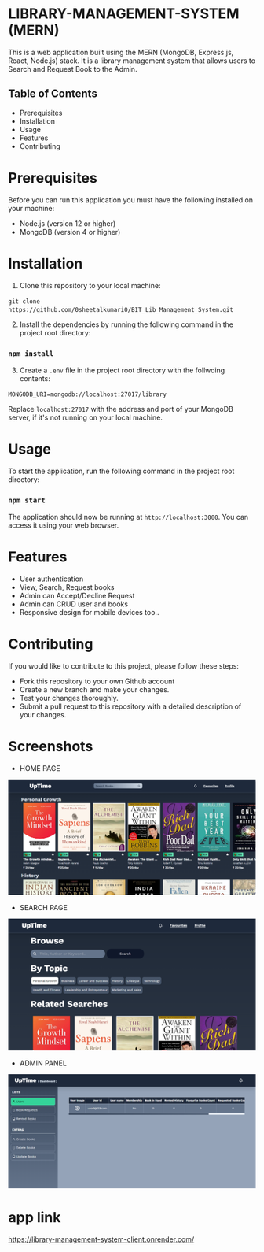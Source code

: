# LIBRARY-MANAGEMENT-SYSTEM (MERN)

This is a web application built using the MERN (MongoDB, Express.js, React, Node.js) stack. It is a library management system that allows users to Search and Request Book to the Admin.

## Table of Contents
+ Prerequisites
+ Installation
+ Usage
+ Features
+ Contributing

# Prerequisites

Before you can run this application you must have the following installed on your machine:
+ Node.js (version 12 or higher)
+ MongoDB (version 4 or higher)

# Installation

1. Clone this repository to your local machine:

`git clone https://github.com/0sheetalkumari0/BIT_Lib_Management_System.git`

2. Install the dependencies by running the following command in the project root directory:

### `npm install`

3. Create a `.env` file in the project root directory with the follwoing contents:

`MONGODB_URI=mongodb://localhost:27017/library`

Replace `localhost:27017` with the address and port of your MongoDB server, if it's not running on your local machine.

# Usage

To start the application, run the following command in the project root directory:

### `npm start`

The application should now be running at `http://localhost:3000`. You can access it using your web browser.

# Features

+ User authentication
+ View, Search, Request books
+ Admin can Accept/Decline Request
+ Admin can CRUD user and books
+ Responsive design for mobile devices too..

# Contributing

If you would like to contribute to this project, please follow these steps:

+ Fork this repository to your own Github account
+ Create a new branch and make your changes.
+ Test your changes thoroughly.
+ Submit a pull request to this repository with a detailed description of your changes.

# Screenshots
+ HOME PAGE

![Home page](https://github.com/dinesh6383/LIBRARY-MANAGEMENT-SYSTEM/blob/main/Homepage.png?raw=true
)

+ SEARCH PAGE

![Home page](https://github.com/dinesh6383/LIBRARY-MANAGEMENT-SYSTEM/blob/main/SearchPage.png?raw=true
)

+ ADMIN PANEL

![Home page](https://github.com/dinesh6383/LIBRARY-MANAGEMENT-SYSTEM/blob/main/Admin%20Page.png?raw=true
)

# app link
https://library-management-system-client.onrender.com/
